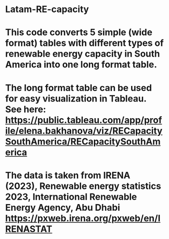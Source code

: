 # Latam-RE-capacity

# This code converts 5 simple (wide format) tables with different types of renewable energy capacity in South America into one long format table. 

# The long format table can be used for easy visualization in Tableau. See here: https://public.tableau.com/app/profile/elena.bakhanova/viz/RECapacitySouthAmerica/RECapacitySouthAmerica

# The data is taken from IRENA (2023), Renewable energy statistics 2023, International Renewable Energy Agency, Abu Dhabi https://pxweb.irena.org/pxweb/en/IRENASTAT


